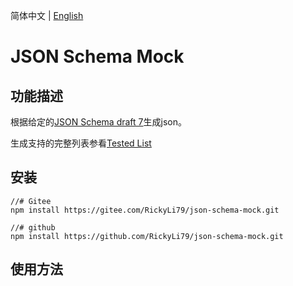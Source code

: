 简体中文 | [English](./README.en-US.md)

# JSON Schema Mock

## 功能描述

根据给定的[JSON Schema draft 7](http://json-schema.org/understanding-json-schema/index.html)生成json。

生成支持的完整列表参看[Tested List](./TestedList.md)

## 安装
```
//# Gitee
npm install https://gitee.com/RickyLi79/json-schema-mock.git
```

```
//# github
npm install https://github.com/RickyLi79/json-schema-mock.git
```

## 使用方法





